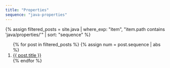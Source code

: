 ```yaml
---
title: "Properties"
sequence: "java-properties"
---
```




{%
assign filtered_posts = site.java |
where_exp: "item", "item.path contains 'java/properties/'" |
sort: "sequence"
%}
<ol>
    {% for post in filtered_posts %}
    {% assign num = post.sequence | abs %}
    <li>
        <a href="{{ post.url }}">{{ post.title }}</a>
    </li>
    {% endfor %}
</ol>
